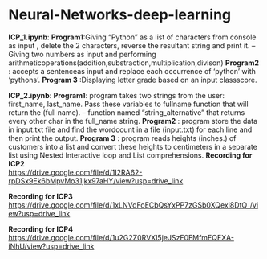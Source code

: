 # Neural-Networks-deep-learning
**ICP_1.ipynb**:
     **Program1**:Giving “Python” as a list of characters from console as input , delete the 2 characters, reverse the
                  resultant string and print it.
                  – Giving two numbers as input and performing arithmeticoperations(addition,substraction,multiplication,divison)
    **Program2** : accepts a sentenceas input  and replace each occurrence of ‘python’ with ‘pythons’.
    **Program 3** :Displaying letter grade based on an input classscore.

**ICP_2.ipynb**:
     **Program1**: program takes two strings from the user: first_name, last_name. Pass these variables to
                    fullname function that will return the (full name).
                  –  function named “string_alternative” that returns every other char in the full_name string.
    **Program2** : program store the data in input.txt file and find the wordcount in a file (input.txt) for each line and then 
                    print the output.
    **Program 3** : program reads heights (inches.) of customers into a list and convert these heights to centimeters in a 
                    separate list using Nested Interactive loop and List comprehensions.
**Recording for ICP2**  
https://drive.google.com/file/d/1I2RA62-rpDSx9Ek6bMpvMo31jkx97aHY/view?usp=drive_link

**Recording for ICP3**
https://drive.google.com/file/d/1xLNVdFoECbQsYxPP7zGSb0XQexi8DtQ_/view?usp=drive_link

**Recording for ICP4**
https://drive.google.com/file/d/1u2G2Z0RVXI5jeJSzF0FMfmEQFXA-iNhU/view?usp=drive_link




